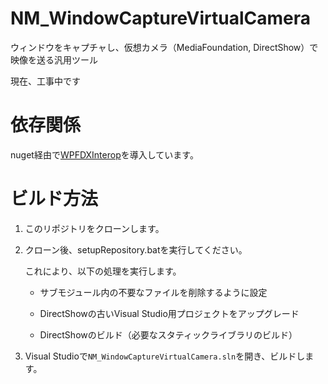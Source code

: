 # NM_WindowCaptureVirtualCamera
ウィンドウをキャプチャし、仮想カメラ（MediaFoundation, DirectShow）で映像を送る汎用ツール

現在、工事中です


# 依存関係

nuget経由で[WPFDXInterop](https://github.com/microsoft/WPFDXInterop)を導入しています。


# ビルド方法

1. このリポジトリをクローンします。

2. クローン後、setupRepository.batを実行してください。

    これにより、以下の処理を実行します。
    
    - サブモジュール内の不要なファイルを削除するように設定

    - DirectShowの古いVisual Studio用プロジェクトをアップグレード

    - DirectShowのビルド（必要なスタティックライブラリのビルド）

3. Visual Studioで`NM_WindowCaptureVirtualCamera.sln`を開き、ビルドします。
